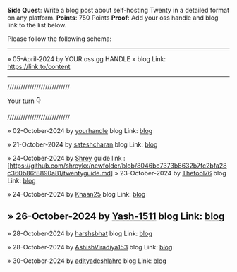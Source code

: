 **Side Quest**: Write a blog post about self-hosting Twenty in a detailed format on any platform.
**Points**: 750 Points
**Proof**: Add your oss handle and blog link to the list below.

Please follow the following schema:

---

» 05-April-2024 by YOUR oss.gg HANDLE » blog Link: https://link.to/content

---

////////////////////////////

Your turn 👇

////////////////////////////

» 02-October-2024 by [yourhandle](https://oss.gg/yourhandle) blog Link: [blog](https://twenty.com/)

» 21-October-2024 by [sateshcharan](https://oss.gg/sateshcharan) blog Link: [blog](https://dev.to/sateshcharan/streamlined-self-hosting-with-twenty-crm-1-click-docker-compose-setup-188o)

» 24-October-2024 by [Shrey](https://oss.gg/shreykx) guide link : [https://github.com/shreykx/newfolder/blob/8046bc7373b8632b7fc2bfa28c360b86f8890a81/twentyguide.md]
» 23-October-2024 by [Thefool76](https://oss.gg/thefool76) blog Link: [blog](https://k5lo7h.hashnode.dev/a-detailed-guide-to-self-host-twenty-crm-on-you-local-server)

» 24-October-2024 by [Khaan25](https://oss.gg/Khaan25) blog Link: [blog](https://medium.com/@ziaurzai/detailed-guide-on-self-hosting-twenty-crm-on-your-server-troubleshooting-and-best-practices-1f2ca15cd6eb)

» 26-October-2024 by [Yash-1511](https://oss.gg/Yash-1511) blog Link: [blog](https://medium.com/@yashp3020/a-comprehensive-guide-to-self-hosting-twenty-crm-with-docker-compose-40ea3fb4afdc)
---

» 28-October-2024 by [harshsbhat](https://oss.gg/harshsbhat) blog Link: [blog](https://www.harshbhat.me/blog/twenty-self-host)

» 28-October-2024 by [AshishViradiya153](https://oss.gg/AshishViradiya153) blog Link: [blog](https://medium.com/@ashishviradiya153/comprehensive-guide-to-self-hosting-twenty-crm-26e7fa36c846)

» 30-October-2024 by [adityadeshlahre](https://oss.gg/adityadeshlahre) blog Link: [blog](https://dev.to/adityadeshlahre/complete-guide-to-self-hosting-twenty-crm-2h08)